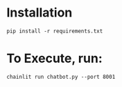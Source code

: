 # Installation
```
pip install -r requirements.txt
```

# To Execute, run:
```
chainlit run chatbot.py --port 8001
```